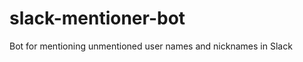 slack-mentioner-bot
===================

Bot for mentioning unmentioned user names and nicknames in Slack

